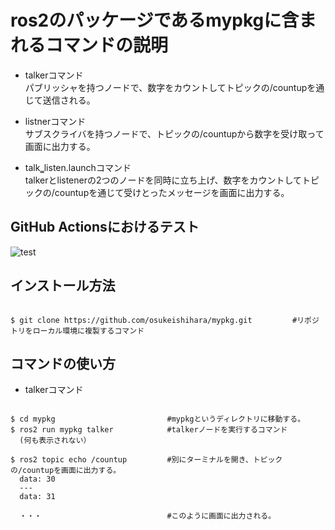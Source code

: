 # ros2のパッケージであるmypkgに含まれるコマンドの説明
* talkerコマンド  
パブリッシャを持つノードで、数字をカウントしてトピックの/countupを通じて送信される。

* listnerコマンド  
サブスクライバを持つノードで、トピックの/countupから数字を受け取って画面に出力する。

* talk‗listen.launchコマンド  
talkerとlistenerの2つのノードを同時に立ち上げ、数字をカウントしてトピックの/countupを通じて受けとったメッセージを画面に出力する。

## GitHub Actionsにおけるテスト
![test](https://github.com/osukeishihara/mypkg/actions/workflows/test.yml/badge.svg)

## インストール方法
 
 ```

 $ git clone https://github.com/osukeishihara/mypkg.git         #リポジトリをローカル環境に複製するコマンド

 ```

## コマンドの使い方
* talkerコマンド
 
 ```

 $ cd mypkg                         #mypkgというディレクトリに移動する。
 $ ros2 run mypkg talker            #talkerノードを実行するコマンド
   (何も表示されない）

 $ ros2 topic echo /countup         #別にターミナルを開き、トピックの/countupを画面に出力する。
   data: 30
   ---
   data: 31

   ・・・                            #このように画面に出力される。
 
 ```
